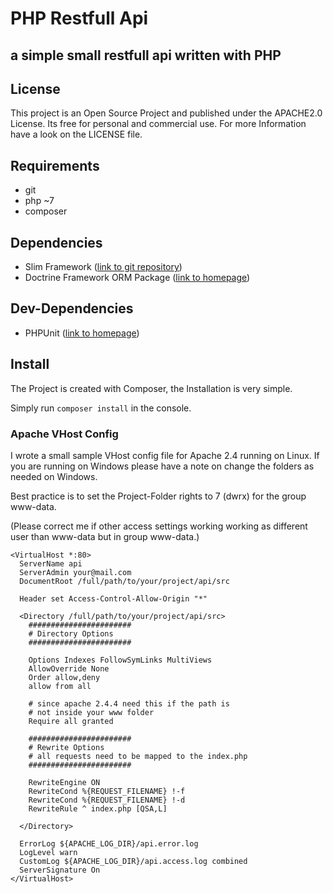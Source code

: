 # PHP Restfull Api
## a simple small restfull api written with PHP

## License
This project is an Open Source Project and published under the APACHE2.0 License. Its free for personal and commercial use. For more Information have a look on the LICENSE file.

## Requirements

- git
- php ~7
- composer

## Dependencies

- Slim Framework ([link to git repository](https://github.com/slimphp/Slim))
- Doctrine Framework ORM Package ([link to homepage](http://www.doctrine-project.org/))

## Dev-Dependencies

- PHPUnit ([link to homepage](https://phpunit.de/))

## Install

The Project is created with Composer, the Installation is very simple. 

Simply run `composer install` in the console.

### Apache VHost Config

I wrote a small sample VHost config file for Apache 2.4 running on Linux. If you are running on Windows please have a note on change the folders as needed on Windows.

Best practice is to set the Project-Folder rights to 7 (dwrx) for the group www-data. 

(Please correct me if other access settings working working as different user than www-data but in group www-data.)

    <VirtualHost *:80>
      ServerName api
      ServerAdmin your@mail.com
      DocumentRoot /full/path/to/your/project/api/src
    
      Header set Access-Control-Allow-Origin "*"
    
      <Directory /full/path/to/your/project/api/src>
        #######################
        # Directory Options
        #######################
        
        Options Indexes FollowSymLinks MultiViews
        AllowOverride None
        Order allow,deny
        allow from all
        
        # since apache 2.4.4 need this if the path is
        # not inside your www folder
        Require all granted
    
        #######################
        # Rewrite Options
        # all requests need to be mapped to the index.php
        #######################
        
        RewriteEngine ON
        RewriteCond %{REQUEST_FILENAME} !-f
        RewriteCond %{REQUEST_FILENAME} !-d
        RewriteRule ^ index.php [QSA,L]
    
      </Directory>
    
      ErrorLog ${APACHE_LOG_DIR}/api.error.log
      LogLevel warn
      CustomLog ${APACHE_LOG_DIR}/api.access.log combined
      ServerSignature On
    </VirtualHost>
